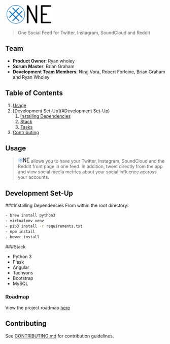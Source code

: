 <img src="/project/static/views/img/logo.png" height="64px"/>

> One Social Feed for Twitter, Instagram, SoundCloud and Reddit

## Team

  - __Product Owner__:            Ryan wholey
  - __Scrum Master__:             Brian Graham
  - __Development Team Members__: Niraj Vora, Robert Forloine, Brian Graham and Ryan Wholey

## Table of Contents

1. [Usage](#Usage)
1. [Development Set-Up](#Development Set-Up)
    1. [Installing Dependencies](#installing-dependencies)
    1. [Stack](#stack) 
    1. [Tasks](#tasks)
1. [Contributing](#contributing)

## Usage

> <img src="/project/static/views/img/logo.png" height="16px" style="text-align: bottom"/> allows you to have your Twitter, Instagram, SoundCloud and the Reddit front page in one feed. In addition, tweet directly from the app and view social media metrics about your social influence accross your accounts.

## Development Set-Up

###Installing Dependencies
   From within the root directory:

```sh
- brew install python3
- virtualenv venv
- pip3 install -r requirements.txt
- npm install
- bower install
```

###Stack

- Python 3
- Flask
- Angular
- Tachyons
- Bootstrap
- MySQL

### Roadmap

View the project roadmap [here](https://github.com/JauntyManatee/one/issues)

## Contributing

See [CONTRIBUTING.md](CONTRIBUTING.md) for contribution guidelines.
